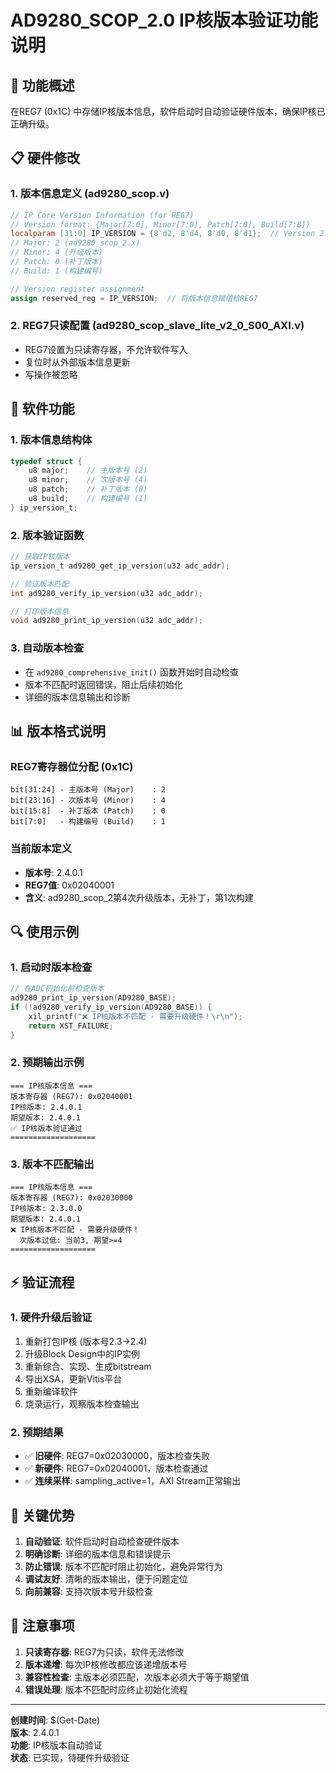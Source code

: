 # AD9280_SCOP_2.0 IP核版本验证功能说明

## 🎯 功能概述

在REG7 (0x1C) 中存储IP核版本信息，软件启动时自动验证硬件版本，确保IP核已正确升级。

## 📋 硬件修改

### 1. 版本信息定义 (ad9280_scop.v)
```verilog
// IP Core Version Information (for REG7)
// Version format: {Major[7:0], Minor[7:0], Patch[7:0], Build[7:0]}
localparam [31:0] IP_VERSION = {8'd2, 8'd4, 8'd0, 8'd1};  // Version 2.4.0.1
// Major: 2 (ad9280_scop_2.x)
// Minor: 4 (升级版本)  
// Patch: 0 (补丁版本)
// Build: 1 (构建编号)

// Version register assignment
assign reserved_reg = IP_VERSION;  // 将版本信息赋值给REG7
```

### 2. REG7只读配置 (ad9280_scop_slave_lite_v2_0_S00_AXI.v)
- REG7设置为只读寄存器，不允许软件写入
- 复位时从外部版本信息更新
- 写操作被忽略

## 🔧 软件功能

### 1. 版本信息结构体
```c
typedef struct {
    u8 major;    // 主版本号 (2)
    u8 minor;    // 次版本号 (4) 
    u8 patch;    // 补丁版本 (0)
    u8 build;    // 构建编号 (1)
} ip_version_t;
```

### 2. 版本验证函数
```c
// 获取IP核版本
ip_version_t ad9280_get_ip_version(u32 adc_addr);

// 验证版本匹配
int ad9280_verify_ip_version(u32 adc_addr);

// 打印版本信息
void ad9280_print_ip_version(u32 adc_addr);
```

### 3. 自动版本检查
- 在 `ad9280_comprehensive_init()` 函数开始时自动检查
- 版本不匹配时返回错误，阻止后续初始化
- 详细的版本信息输出和诊断

## 📊 版本格式说明

### REG7寄存器位分配 (0x1C)
```
bit[31:24] - 主版本号 (Major)    : 2
bit[23:16] - 次版本号 (Minor)    : 4  
bit[15:8]  - 补丁版本 (Patch)    : 0
bit[7:0]   - 构建编号 (Build)    : 1
```

### 当前版本定义
- **版本号**: 2.4.0.1
- **REG7值**: 0x02040001
- **含义**: ad9280_scop_2第4次升级版本，无补丁，第1次构建

## 🔍 使用示例

### 1. 启动时版本检查
```c
// 在ADC初始化前检查版本
ad9280_print_ip_version(AD9280_BASE);
if (!ad9280_verify_ip_version(AD9280_BASE)) {
    xil_printf("❌ IP核版本不匹配 - 需要升级硬件！\r\n");
    return XST_FAILURE;
}
```

### 2. 预期输出示例
```
=== IP核版本信息 ===
版本寄存器 (REG7): 0x02040001
IP核版本: 2.4.0.1
期望版本: 2.4.0.1
✅ IP核版本验证通过
===================
```

### 3. 版本不匹配输出
```
=== IP核版本信息 ===
版本寄存器 (REG7): 0x02030000
IP核版本: 2.3.0.0
期望版本: 2.4.0.1
❌ IP核版本不匹配 - 需要升级硬件！
  次版本过低: 当前3, 期望>=4
===================
```

## ⚡ 验证流程

### 1. 硬件升级后验证
1. 重新打包IP核 (版本号2.3→2.4)
2. 升级Block Design中的IP实例
3. 重新综合、实现、生成bitstream
4. 导出XSA，更新Vitis平台
5. 重新编译软件
6. 烧录运行，观察版本检查输出

### 2. 预期结果
- ✅ **旧硬件**: REG7=0x02030000，版本检查失败
- ✅ **新硬件**: REG7=0x02040001，版本检查通过
- ✅ **连续采样**: sampling_active=1，AXI Stream正常输出

## 🎯 关键优势

1. **自动验证**: 软件启动时自动检查硬件版本
2. **明确诊断**: 详细的版本信息和错误提示
3. **防止错误**: 版本不匹配时阻止初始化，避免异常行为
4. **调试友好**: 清晰的版本输出，便于问题定位
5. **向前兼容**: 支持次版本号升级检查

## 📝 注意事项

1. **只读寄存器**: REG7为只读，软件无法修改
2. **版本递增**: 每次IP核修改都应该递增版本号
3. **兼容性检查**: 主版本必须匹配，次版本必须大于等于期望值
4. **错误处理**: 版本不匹配时应终止初始化流程

---
**创建时间**: $(Get-Date)  
**版本**: 2.4.0.1  
**功能**: IP核版本自动验证  
**状态**: 已实现，待硬件升级验证
